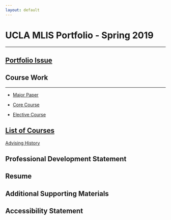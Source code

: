 ```yaml
---
layout: default
---
```


# UCLA MLIS Portfolio - Spring 2019
* * *


## [Portfolio Issue](IssueStatement.md)

## Course Work
* * *

* [Major Paper](./MajorIntro.md)

* [Core Course](./assets/CoreCourse.pdf)
     
* [Elective Course](./Elective.pdf)

## [List of Courses](./courselisttest.md) 

[Advising History](./advisinghistory.md)

## Professional Development Statement

## Resume

## Additional Supporting Materials

## Accessibility Statement
